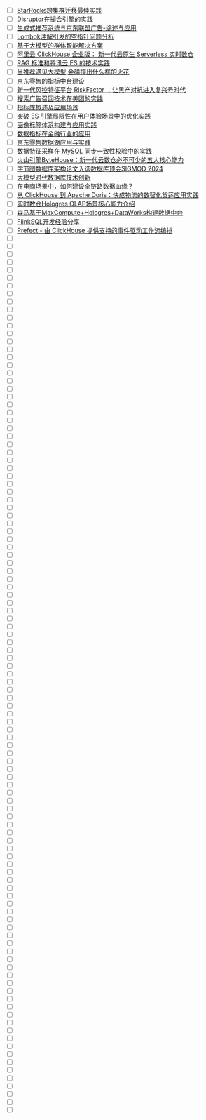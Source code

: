 - [ ] [StarRocks跨集群迁移最佳实践](https://mp.weixin.qq.com/s/nbdmTwnjYG4RJfZvt9gDHA)
- [ ] [Disruptor在撮合引擎的实践](https://mp.weixin.qq.com/s/kmuG5azJnqjKRYlkiVHWqQ)
- [ ] [生成式推荐系统与京东联盟广告-综述与应用](https://mp.weixin.qq.com/s/Jm-yYNDffEfJHhXfbWaaRg)
- [ ] [Lombok注解引发的空指针问题分析](https://mp.weixin.qq.com/s/F9kkWRB0Dr7b6RALixozMw)
- [ ] [基于大模型的群体智能解决方案](https://mp.weixin.qq.com/s/zqj7AtGu3gCAdjSnOhK7TQ)
- [ ] [阿里云 ClickHouse 企业版： 新一代云原生 Serverless 实时数仓](https://mp.weixin.qq.com/s/-6RhAhUsVkhmvfAGCpVQlw)
- [ ] [RAG 标准和腾讯云 ES 的技术实践](https://mp.weixin.qq.com/s/GH7RZbe5HVN8pD-h5SeFeQ)
- [ ] [当推荐遇见大模型,会碰撞出什么样的火花](https://mp.weixin.qq.com/s/tzISSvghKJ04A8x02D2Ncg)
- [ ] [京东零售的指标中台建设](https://mp.weixin.qq.com/s/O6izRczOfuNUf9d19wzohA)
- [ ] [新一代风控特征平台 RiskFactor ：让黑产对抗进入复兴号时代](https://mp.weixin.qq.com/s/YiOLykkuXczeuJxQwWbd7w)
- [ ] [搜索广告召回技术在美团的实践](https://mp.weixin.qq.com/s/sCMsbMlcUlNHK0IOMQ3HkA)
- [ ] [指标库概述及应用场景](https://mp.weixin.qq.com/s/-UV_6PJQKbZuN5PPyIQYDA)
- [ ] [突破 ES 引擎局限性在用户体验场景中的优化实践](https://mp.weixin.qq.com/s/W7Qyr-f5hOLjGgOA1M9jsw)
- [ ] [画像标签体系构建与应用实践](https://mp.weixin.qq.com/s/cz6c-ncMkXLNsf5ZgKTGdA)
- [ ] [数据指标在金融行业的应用](https://mp.weixin.qq.com/s/G6qjIV18C1zOehk2Br2MCQ)
- [ ] [京东零售数据湖应用与实践](https://mp.weixin.qq.com/s/estZv3UiFVA_yj-4Hp-Bgw)
- [ ] [数据特征采样在 MySQL 同步一致性校验中的实践](https://mp.weixin.qq.com/s/0HnZczdCynmppHCHebgQJQ)
- [ ] [火山引擎ByteHouse：新一代云数仓必不可少的五大核心能力](https://mp.weixin.qq.com/s/mnWCUiUCy7MBkgAULUjBrQ)
- [ ] [字节图数据库架构论文入选数据库顶会SIGMOD 2024](https://mp.weixin.qq.com/s/QIXXidj4vWAIG8H5L0axvA)
- [ ] [大模型时代数据库技术创新](https://mp.weixin.qq.com/s/ROvRZbTBTjHkSLQhZ7gT1g)
- [ ] [在电商场景中，如何建设全链路数据血缘？](https://mp.weixin.qq.com/s/qht8eMRfCZS75aq_8NSt6w)
- [ ] [从 ClickHouse 到 Apache Doris：快成物流的数智化货运应用实践](https://mp.weixin.qq.com/s/bctAe-eK5EhwTnJlr0xrQQ)
- [ ] [实时数仓Hologres OLAP场景核心能力介绍](https://mp.weixin.qq.com/s/WaSe97Zbp_rBVFlGZIKwlg)
- [ ] [森马基于MaxCompute+Hologres+DataWorks构建数据中台](https://mp.weixin.qq.com/s/jeT2ZAMALEH0CCAU4-c3gA)
- [ ] [FlinkSQL开发经验分享](https://mp.weixin.qq.com/s/5wOqXZ6Qm4yHozMUrd6haA)
- [ ] [Prefect - 由 ClickHouse 提供支持的事件驱动工作流编排](https://mp.weixin.qq.com/s/0_yrCAHBt4REE1h1R5Vlyw)
- [ ] []()
- [ ] []()
- [ ] []()
- [ ] []()
- [ ] []()
- [ ] []()
- [ ] []()
- [ ] []()
- [ ] []()
- [ ] []()
- [ ] []()
- [ ] []()
- [ ] []()
- [ ] []()
- [ ] []()
- [ ] []()
- [ ] []()
- [ ] []()
- [ ] []()
- [ ] []()
- [ ] []()
- [ ] []()
- [ ] []()
- [ ] []()
- [ ] []()
- [ ] []()
- [ ] []()
- [ ] []()
- [ ] []()
- [ ] []()
- [ ] []()
- [ ] []()
- [ ] []()
- [ ] []()
- [ ] []()
- [ ] []()
- [ ] []()
- [ ] []()
- [ ] []()
- [ ] []()
- [ ] []()
- [ ] []()
- [ ] []()
- [ ] []()
- [ ] []()
- [ ] []()
- [ ] []()
- [ ] []()
- [ ] []()
- [ ] []()
- [ ] []()
- [ ] []()
- [ ] []()
- [ ] []()
- [ ] []()
- [ ] []()
- [ ] []()
- [ ] []()
- [ ] []()
- [ ] []()
- [ ] []()
- [ ] []()
- [ ] []()
- [ ] []()
- [ ] []()
- [ ] []()
- [ ] []()
- [ ] []()
- [ ] []()
- [ ] []()
- [ ] []()
- [ ] []()
- [ ] []()
- [ ] []()
- [ ] []()
- [ ] []()
- [ ] []()
- [ ] []()
- [ ] []()
- [ ] []()
- [ ] []()
- [ ] []()
- [ ] []()
- [ ] []()
- [ ] []()
- [ ] []()
- [ ] []()
- [ ] []()
- [ ] []()
- [ ] []()
- [ ] []()
- [ ] []()
- [ ] []()
- [ ] []()
- [ ] []()
- [ ] []()
- [ ] []()
- [ ] []()
- [ ] []()
- [ ] []()
- [ ] []()
- [ ] []()
- [ ] []()
- [ ] []()
- [ ] []()
- [ ] []()
- [ ] []()
- [ ] []()
- [ ] []()
- [ ] []()
- [ ] []()
